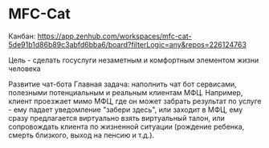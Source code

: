 # MFC-Cat

Канбан: https://app.zenhub.com/workspaces/mfc-cat-5de91b1d86b89c3abfd6bba6/board?filterLogic=any&repos=226124763

Цель - сделать госуслуги незаметным и комфортным элементом жизни человека

Развитие чат-бота
Главная задача: наполнить чат бот сервисами, полезными потенциальным и реальным клиентам МФЦ. Например, клиент проезжает мимо МФЦ, где он может забрать результат по услуге - ему падает уведомление "забери здесь", или заходит в МФЦ, ему сразу предлагается виртуально взять виртуальный талон, или сопровождать клиента по жизненной ситуации (рождение ребенка, смерть близкого, выход на пенсию и т.д.).
